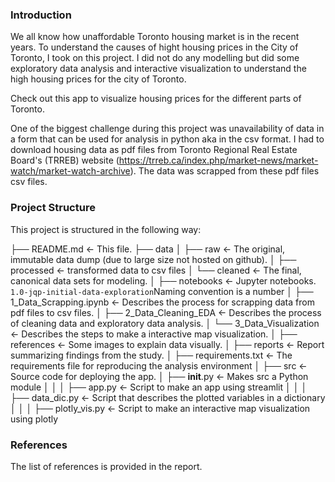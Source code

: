 ### Introduction 

We all know how unaffordable Toronto housing market is in the recent years. To understand the causes of hight housing prices in the City of Toronto, I took on this project. I did not do any modelling but did some exploratory data analysis and interactive visualization to understand the high housing prices for the city of Toronto.             

Check out this app to visualize housing prices for the different parts of Toronto.        

One of the biggest challenge during this project was unavailability of data in a form that can be used for analysis in python aka in the csv format. I had to download housing data as pdf files from Toronto Regional Real Estate Board's (TRREB) website (https://trreb.ca/index.php/market-news/market-watch/market-watch-archive). The data was scrapped from these pdf files csv files.   


### Project Structure 

This project is structured in the following way:

├── README.md          <- This file.
├── data
│   ├── raw            <- The original, immutable data dump (due to large size not hosted on github).
│   ├── processed      <- transformed data to csv files
│   └── cleaned        <- The final, canonical data sets for modeling.
│
├── notebooks          <- Jupyter notebooks. `1.0-jqp-initial-data-exploration`Naming convention is a number 
│   ├── 1_Data_Scrapping.ipynb <- Describes the process for scrapping data from pdf files to csv files.
│   ├── 2_Data_Cleaning_EDA    <- Describes the process of cleaning data and exploratory data analysis. 
│   └── 3_Data_Visualization   <- Describes the steps to make a interactive map visualization.
│
├── references         <- Some images to explain data visually.
│
├── reports            <- Report summarizing findings from the study.
│
├── requirements.txt   <- The requirements file for reproducing the analysis environment
│
├── src                <- Source code for deploying the app.
│   ├── __init__.py    <- Makes src a Python module
│   │
│   ├── app.py         <- Script to make an app using streamlit
│   │
│   ├── data_dic.py    <- Script that describes the plotted variables in a dictionary
│   │
│   ├── plotly_vis.py  <- Script to make an interactive map visualization using plotly


### References

The list of references is provided in the report. 